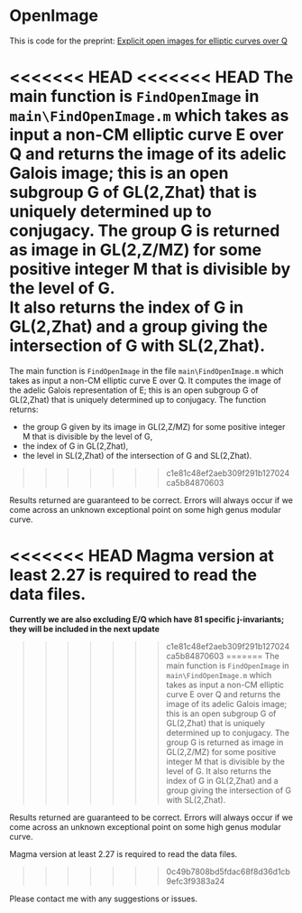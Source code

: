 # OpenImage

This is code for the preprint: [Explicit open images for elliptic curves over Q](https://arxiv.org/abs/2206.14959v1)

<<<<<<< HEAD
<<<<<<< HEAD
The main function is `FindOpenImage` in `main\FindOpenImage.m` which takes as input a non-CM elliptic curve E over Q and returns the image of its adelic Galois image; this is an open subgroup G of GL(2,Zhat) that is uniquely determined up to conjugacy.  The group G is returned as image in GL(2,Z/MZ) for some positive integer M that is divisible by the level of G.  
It also returns the index of G in GL(2,Zhat) and a group giving the intersection of G with SL(2,Zhat).
=======
The main function is `FindOpenImage` in the file `main\FindOpenImage.m` which takes as input a non-CM elliptic curve E over Q.  It computes the image of the adelic Galois representation of E; this is an open subgroup G of GL(2,Zhat) that is uniquely determined up to conjugacy.  The function returns:
* the group G given by its image in GL(2,Z/MZ) for some positive integer M that is divisible by the level of G,
* the index of G in GL(2,Zhat),
* the level in SL(2,Zhat) of the intersection of G and SL(2,Zhat).
>>>>>>> c1e81c48ef2aeb309f291b127024ca5b84870603

Results returned are guaranteed to be correct.   Errors will always occur if we come across an unknown exceptional point on some high genus modular curve.

<<<<<<< HEAD
Magma version at least 2.27 is required to read the data files.
=======
**Currently we are also excluding E/Q which have 81 specific j-invariants; they will be included in the next update**
>>>>>>> c1e81c48ef2aeb309f291b127024ca5b84870603
=======
The main function is `FindOpenImage` in `main\FindOpenImage.m` which takes as input a non-CM elliptic curve E over Q and returns the image of its adelic Galois image; this is an open subgroup G of GL(2,Zhat) that is uniquely determined up to conjugacy.  The group G is returned as image in GL(2,Z/MZ) for some positive integer M that is divisible by the level of G.   It also returns the index of G in GL(2,Zhat) and a group giving the intersection of G with SL(2,Zhat).

Results returned are guaranteed to be correct.   Errors will always occur if we come across an unknown exceptional point on some high genus modular curve.

Magma version at least 2.27 is required to read the data files.
>>>>>>> 0c49b7808bd5fdac68f8d36d1cb9efc3f9383a24

Please contact me with any suggestions or issues.



